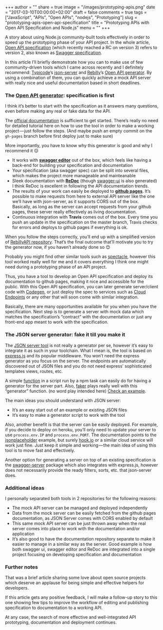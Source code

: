 +++
author = ""
share = true
image = "/images/prototyping-apis.png"
date = "2017-03-10T00:00:00+02:00"
draft = false
comments = true
tags = ["JavaScript", "APIs", "Open APIs", "nodejs", "Prototyping"]
slug = "prototyping-apis-open-api-specification"
title = "Prototyping APIs with Open API Specification and Node.js"
menu = ""
+++

A story about using Node.js community-built tools effectively in order to speed up the prototyping phase of your API project. In the whole article, [Open API specification](https://github.com/OAI/OpenAPI-Specification) (which recently reached a RC on version 3) refers to version 2, also known as [Swagger specification](http://swagger.io/).

In this article I’ll briefly demonstrate how you can to make use of few community-driven tools which I came across recently and I definitely recommend: [Typicode](https://medium.com/@typicode)’s [json-server](https://github.com/typicode/json-server) and [Rebilly](https://medium.com/@Rebilly)’s [Open API generator](https://github.com/Rebilly/generator-openapi-repo). By using a combination of them, you can quickly achieve a mock API server with really nice and useful documentation based in short deadlines.

### The [Open API generator](http://generator-openapi-repo): specification is first

I think it’s better to start with the specification as it answers many questions, even before making any real or fake data for the API.

The [official documentation](https://github.com/Rebilly/generator-openapi-repo/blob/master/README.md) is sufficient to get started. There’s really no need for detailed tutorial here on how to use the tool in order to make a working project — just follow the steps. (And maybe push an empty commit on the `gh-pages` branch before first deploy just to make sure)

More importantly, you have to know why this generator is good and why I recommend it 😌

*   It works with [**swagger editor**](http://swagger.io/swagger-editor/) out of the box, which feels like having a back-end for building your specification and documentation
*   Your specification (aka swagger spec) can be split into several files, which makes the project more manageable and mainteanable
*   Sleek documentation with [**ReDoc**](http://swagger.io/redoc-openapi-powered-documentation/) (though [swagger-ui](http://swagger.io/swagger-ui/) is also generated) I think ReDoc is excellent in following the API documentation trends.
*   The results of your work can easily be deployed to [**github pages**](https://pages.github.com/). It’s possible to make requests from here to external API server like the one we’ll have with json-server, as it supports CORS out of the box. Basically, as long as the server can accept requests from your github pages, these server really effectively as living documentation.
*   Continuous integration with **Travis** comes out of the box. Every time you push an update in the specification on the master branch, Travis checks for errors and deploys to github pages if everything is ok.

When you follow the steps correctly, you’ll end up with a simplified version of [RebillyAPI repository](https://github.com/Rebilly/RebillyAPI). That’s the final outcome that’ll motivate you to try the generator now, if you haven’t already done so 😊

Probably you might find other similar tools such as [spectacle](https://github.com/sourcey/spectacle), however this tool worked really well for me and it covers everything I think one might need during a prototyping phase of an API project.

Thus, you have a tool to develop an Open API specification and deploy its documentation to github pages, making it nice and accessible for the public. With this Open API specification, you can later generate server/client code with [Codegen](http://swagger.io/swagger-codegen/), or just deploy the spec to services such as [Cloud Endpoints](https://cloud.google.com/endpoints/docs/open-api-spec) or any other that will soon come with similar integration.

Basically, there are many opportunities available for you when you have the specification. Next step is to generate a server with mock data which matches the specification’s “contract” with the documentation or just any front-end app meant to work with the specification.

### The JSON server generator: fake it till you make it

The [JSON server tool](https://github.com/typicode/json-server/blob/master/README.md) is not really a generator per se, however it’s easy to integrate it as such in your toolchain. What I mean is, the tool is based on [express.js](http://com) and its popular middleware. You won’t need the express generator as you focus on the server. The endpoints are automatically discovered out of JSON files and you do not need express’ sophisticated templates views, routes, etc.

A simple [function](https://github.com/typicode/json-server/blob/master/README.md#generate-random-data) in a script run by a npm task can easily do for having a generator for the server part. Also, [faker](https://www.npmjs.com/package/faker) plays really well with this “generator” function. (no word play intended here) [Check an example](https://coligo.io/create-mock-rest-api-with-json-server/).

The main ideas you should understand with JSON server:

*   It’s an easy start out of an example or existing JSON files
*   It’s easy to make a generator script to work with the tool

Also, another benefit is that the server can be easily deployed. For example, if you decide to deploy on heroku, you’ll only need to update your server to use `process.env.IP` and `process.env.PORT`. The documentation points to the [jsonplaceholder](http://jsonplaceholder.typicode.com/) example, but surely [hook.io](http://hook.io/) or a similar cloud service will work just fine. Just keep it simple and working — the main idea of using this tool is to move fast and effectively.

Another option for generating a server on top of an existing specification is the [swagger-server](https://www.npmjs.com/package/swagger-server) package which also integrates with express.js, however does not necessarily provide the ready filters, sorts, etc. that json-server does.

### Additional ideas

I personally separated both tools in 2 repositories for the following reasons:

*   The mock API server can be managed and deployed independently
*   Data from the mock server can be easily fetched from the github pages documentation, as JSON Server comes with CORS enabled by default
*   This same mock API server can be just thrown away when the real server comes into place to work with the documentation and/or application
*   It’s also good to have the documentation repository separate to make it easier to manage in a similar way as the server. Good example is how both swagger ui, swagger editor and ReDoc are integrated into a single project focusing on developing specification and documentation

### Further notes

That was a brief article sharing some love about open source projects which deserve an applause for being simple and effective helpers for developers.

If this article gets any positive feedback, I will make a follow-up story to this one showing few tips to improve the workflow of editing and publishing specification to documentation to a working API.

At any case, the search of more effective and well-integrated API prototyping, documentation and deployment continues.
